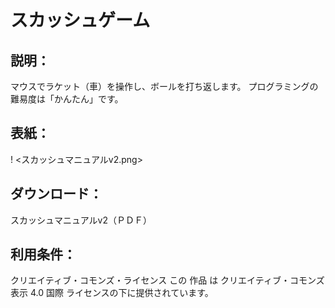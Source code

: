 # スカッシュゲーム

## 説明：
マウスでラケット（車）を操作し、ボールを打ち返します。
プログラミングの難易度は「かんたん」です。

## 表紙：
! <スカッシュマニュアルv2.png>

## ダウンロード：
スカッシュマニュアルv2（ＰＤＦ）

## 利用条件：
クリエイティブ・コモンズ・ライセンス
この 作品 は クリエイティブ・コモンズ 表示 4.0 国際 ライセンスの下に提供されています。


